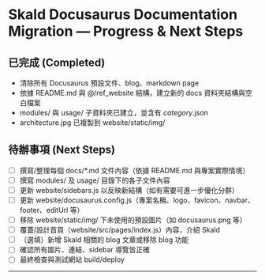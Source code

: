 # Skald Docusaurus Documentation Migration — Progress & Next Steps

## 已完成 (Completed)
- 清除所有 Docusaurus 預設文件、blog、markdown page
- 依據 README.md 與 @/ref_website 結構，建立新的 docs 資料夾結構與空白檔案
- modules/ 與 usage/ 子資料夾已建立，並含有 _category_.json
- architecture.jpg 已複製到 website/static/img/

## 待辦事項 (Next Steps)
- [ ] 撰寫/整理每個 docs/*.md 文件內容（依據 README.md 與專案實際情境）
- [ ] 撰寫 modules/ 及 usage/ 目錄下的各子文件內容
- [ ] 更新 website/sidebars.js 以反映新結構（如有需要可進一步優化分群）
- [ ] 更新 website/docusaurus.config.js（專案名稱、logo、favicon、navbar、footer、editUrl 等）
- [ ] 移除 website/static/img/ 下未使用的預設圖片（如 docusaurus.png 等）
- [ ] 覆蓋/設計首頁（website/src/pages/index.js）內容，介紹 Skald
- [ ] （選填）新增 Skald 相關的 blog 文章或移除 blog 功能
- [ ] 確認所有圖片、連結、sidebar 導覽皆正確
- [ ] 最終檢查與測試網站 build/deploy

---